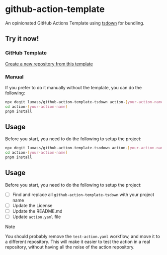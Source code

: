 # github-action-template

An opinionated GitHub Actions Template using [tsdown](https://github.com/rolldown/tsdown) for bundling.

## Try it now!

### GitHub Template

[Create a new repository from this template](https://github.com/new?template_name=github-action-template-tsdown&template_owner=luxass&name=action-[name])

### Manual

If you prefer to do it manually without the template, you can do the following:

```bash
npx degit luxass/github-action-template-tsdown action-[your-action-name]
cd action-[your-action-name]
pnpm install
```

## Usage

Before you start, you need to do the following to setup the project:

```bash
npx degit luxass/github-action-template-tsodown action-[your-action-name]
cd action-[your-action-name]
pnpm install
```

## Usage

Before you start, you need to do the following to setup the project:

- [ ] Find and replace all `github-action-template-tsdown` with your project name
- [ ] Update the License
- [ ] Update the README.md
- [ ] Update `action.yaml` file

> [!NOTE]
> You should probably remove the `test-action.yaml` workflow, and move it to a different repository.
> This will make it easier to test the action in a real repository, without having all the noise of the action repository.

